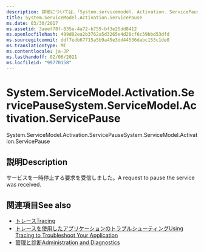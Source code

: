 ```yaml
---
description: 詳細については、「System.servicemodel. Activation. ServicePause」を参照してください。
title: System.ServiceModel.Activation.ServicePause
ms.date: 03/30/2017
ms.assetid: 3aeef78f-835e-4a72-b759-bf3e25dd8412
ms.openlocfilehash: 499d02ea2b3762a5d3265e4d28cf6c59bbd53dfd
ms.sourcegitcommit: ddf7edb67715a5b9a45e3dd44536dabc153c1de0
ms.translationtype: MT
ms.contentlocale: ja-JP
ms.lasthandoff: 02/06/2021
ms.locfileid: "99770158"
---
```

# <a name="systemservicemodelactivationservicepause"></a><span data-ttu-id="fa0b8-103">System.ServiceModel.Activation.ServicePause</span><span class="sxs-lookup"><span data-stu-id="fa0b8-103">System.ServiceModel.Activation.ServicePause</span></span>

<span data-ttu-id="fa0b8-104">System.ServiceModel.Activation.ServicePause</span><span class="sxs-lookup"><span data-stu-id="fa0b8-104">System.ServiceModel.Activation.ServicePause</span></span>  
  
## <a name="description"></a><span data-ttu-id="fa0b8-105">説明</span><span class="sxs-lookup"><span data-stu-id="fa0b8-105">Description</span></span>  

 <span data-ttu-id="fa0b8-106">サービスを一時停止する要求を受信しました。</span><span class="sxs-lookup"><span data-stu-id="fa0b8-106">A request to pause the service was received.</span></span>  
  
## <a name="see-also"></a><span data-ttu-id="fa0b8-107">関連項目</span><span class="sxs-lookup"><span data-stu-id="fa0b8-107">See also</span></span>

- [<span data-ttu-id="fa0b8-108">トレース</span><span class="sxs-lookup"><span data-stu-id="fa0b8-108">Tracing</span></span>](index.md)
- [<span data-ttu-id="fa0b8-109">トレースを使用したアプリケーションのトラブルシューティング</span><span class="sxs-lookup"><span data-stu-id="fa0b8-109">Using Tracing to Troubleshoot Your Application</span></span>](using-tracing-to-troubleshoot-your-application.md)
- [<span data-ttu-id="fa0b8-110">管理と診断</span><span class="sxs-lookup"><span data-stu-id="fa0b8-110">Administration and Diagnostics</span></span>](../index.md)
